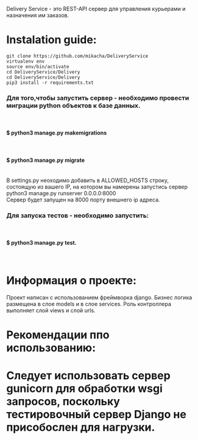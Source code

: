 Delivery Service - это REST-API сервер для управления курьерами и назначения им заказов.
<h1>Instalation guide:</h1>

```git clone https://github.com/mikacha/DeliveryService```<br>
```virtualenv env```<br>
```source env/bin/activate```<br>
```cd DeliveryService/Delivery```<br>
```cd DeliveryService/Delivery```<br>
```pip3 install -r requirements.txt```<br>

<h3>Для того,чтобы запустить сервер - необходимо провести миграции python объектов к базе данных.</h3><br>
<h4>$ python3 manage.py makemigrations</h4><br>
<h4>$ python3 manage.py migrate</h4><br>
В settings.py неоходимо добавить в ALLOWED_HOSTS строку, состоящую из вашего IP, на котором вы намерены запустись сервер
python3 manage.py runserver 0.0.0.0:8000<br>
Сервер будет запущен на 8000 порту внешнего ip адреса.
<h3>Для запуска тестов - необходимо запустить:</h3><br>
	<h4>$ python3 manage.py test.</h4>
	<br>
	
<h1>Информация о проекте:</h1>
Проект написан с использованием фреймворка django. Бизнес логика размещена в слое models и в слое services.
Роль контроллера выполняет слой views и слой urls.
	
<h1>Рекомендации ппо использованию:<h1>
	Следует использовать сервер gunicorn для обработки wsgi запросов, поскольку тестировочный сервер Django не присобослен для нагрузки.
	
